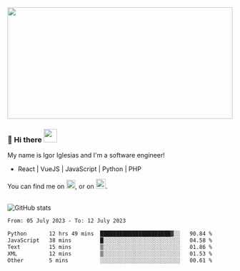 <img src="https://c.tenor.com/KjVxfRrrncUAAAAd/matrix.gif" width="100%" height="250px">

### 🔭 Hi there <img src="https://raw.githubusercontent.com/MartinHeinz/MartinHeinz/master/wave.gif" width="30px">


My name is Igor Iglesias and I'm a software engineer!
<br>

<ul>
  <li> React | VueJS | JavaScript | Python | PHP </li>
</ul>
You can find me on <a href="https://twitter.com/IgorIglesias5"><img src="https://i.imgur.com/JLLlB5S.png" width="20px"></a>, or on <a href="https://www.linkedin.com/in/igor-iglesias-62478428/"><img src="https://i.imgur.com/PXyIkWx.png" width="22px"></a>.

<br>
<br>

![GitHub stats](https://github-readme-stats.vercel.app/api?username=igoiglesias&show_icons=true&count_private=true&theme=chartreuse-dark&hide_title=true)

<!--START_SECTION:waka-->

```txt
From: 05 July 2023 - To: 12 July 2023

Python       12 hrs 49 mins  ██████████████████████▓░░   90.84 %
JavaScript   38 mins         █░░░░░░░░░░░░░░░░░░░░░░░░   04.58 %
Text         15 mins         ▒░░░░░░░░░░░░░░░░░░░░░░░░   01.86 %
XML          12 mins         ▒░░░░░░░░░░░░░░░░░░░░░░░░   01.53 %
Other        5 mins          ░░░░░░░░░░░░░░░░░░░░░░░░░   00.61 %
```

<!--END_SECTION:waka-->
